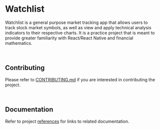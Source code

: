 # Watchlist
Watchlist is a general purpose market tracking app that allows users to track stock market symbols, as well as view and apply technical analysis indicators to their respective charts. It is a practice project that is meant to provide greater familiarity with React/React Native and financial mathematics. 

<br>

## Contributing
Please refer to [CONTRIBUTING.md](CONTRIBUTING.md) if you are interested in contributing the project.

<br>

## Documentation
Refer to project [references](REFERENCE.md) for links to related documentation.